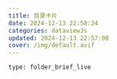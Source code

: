 ```yaml
---
title: 目录卡片
date: 2024-12-13 22:58:24
categories: dataviewJs
updated: 2024-12-13 22:57:00
cover: /img/default.avif
---
```

```ccard
type: folder_brief_live
```
